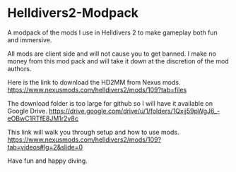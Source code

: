 # Helldivers2-Modpack
A modpack of the mods I use in Helldivers 2 to make gameplay both fun and immersive.

All mods are client side and will not cause you to get banned.
I make no money from this mod pack and will take it down at the discretion of the mod authors.


Here is the link to download the HD2MM from Nexus mods.
https://www.nexusmods.com/helldivers2/mods/109?tab=files

The download folder is too large for github so I will have it available on Google Drive.
https://drive.google.com/drive/u/1/folders/1Qxjj59pWgJ6_-eOBwC1RTfE8JM1r2v8c


This link will walk you through setup and how to use mods.
https://www.nexusmods.com/helldivers2/mods/109?tab=videos#lg=2&slide=0

Have fun and happy diving.
